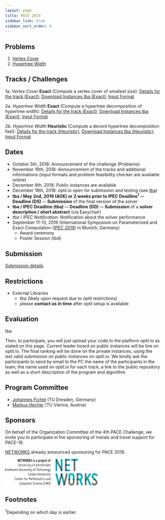```yaml
---
layout: page
title: PACE 2019 
sidebar_link: true
sidebar_sort_order: 6
---
```


## Problems
1. [Vertex Cover](vc/index)
2. [Hypertree Width](htd/index)

## Tracks / Challenges
1a. *Vertex Cover* **Exact**
(Compute a vertex cover of smallest size):
[Details for the track (Exact)](vc/vc_exact); [Download Instances tba (Exact)](tba);  [Input Format](vc/vc_format)


2a. *Hypertree Width* **Exact**
 (Compute a hypertree decomposition of hypertree width):
 [Details for the track (Exact)](htd/htd_exact); [Download Instances tba (Exact)](tba); [Input Format](htd/htd_format)    
    
2b. *Hypertree Width* **Heuristic** 
(Compute a decent hypertree decomposition fast):
[Details for the track (Heuristic)](htd/htd_heur); [Download Instances tba (Heuristic)](tba); [Input Format](htd/htd_format)

## Dates

- October 5th, 2018: Announcement of the challenge (Problems)
- November 16th, 2018: Announcement of the tracks and additional informations (input formats and problem feasibility checker are available online)
- December 6th, 2018: Public instances are available
- December 18th, 2018: optil.io open for submission and testing (see [tba](#))
- **tba / May 2nd, 2019 (AOE) or 2 weeks prior to IPEC Deadline<sup>1</sup> -- Deadline (DS) -- Submission** of the final version of the solver
- **tba / IPEC Deadline (tba) -- Deadline (DD) --  Submission** of a **solver description / short abstract** (via Easychair)
- *tba / IPEC Notification*: Notification about the solver performance
- September 11-13, 2019 (International Symposium on Parameterized and Exact Computation ([IPEC 2019](http://fpt.wikidot.com/ipec)) in Munich, Germany)
  - Award ceremony
  - Poster Session (tbd) 

## Submission 
[Submission details](submissions)

## Restrictions
- External Libraries
   - tba (likely upon request due to optil restrictions)
   - please **contact us in time** after optil setup is available


## Evaluation
tba


Then, to participate, you will just upload your code to the platform optil.io as stated on this page. Current leader board on public instances will be live on optil.io. The final ranking will be done on the private instances, using the last valid submission on public instances on optil.io. We kindly ask the participants to send by email to the PC the name of the participants in the team, the name used on optil.io for each track, a link to the public repository as well as a short description of the program and algorithm.



## Program Committee

- [Johannes Fichte](https://iccl.inf.tu-dresden.de/web/Johannes_Fichte) (TU Dresden, Germany)
- [Markus Hecher](https://www.dbai.tuwien.ac.at/staff/hecher/) (TU Vienna, Austria)


## Sponsors


On behalf of the Organization Committee of the 4th PACE Challenge, we invite you to participate in the sponsoring of metals and travel support for PACE-19.


[NETWORKS](http://thenetworkcenter.nl/) already announced sponsoring for PACE 2019. 

<img src="/assets/img/networks-logopartners-lang-rgb-1000px.jpg" alt="NETWORKS logo" style="width: 300px;"/>

## Footnotes
<sup>1</sup>Depending on which day is earlier.
